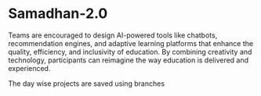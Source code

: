 # Samadhan-2.0
Teams are encouraged to design AI-powered tools like chatbots, recommendation engines, and adaptive learning platforms that enhance the quality, efficiency, and inclusivity of education. By combining creativity and technology, participants can reimagine the way education is delivered and experienced.


   The day wise projects are saved using branches 
